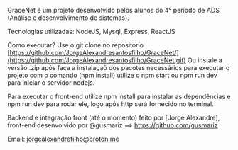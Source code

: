 GraceNet é um projeto desenvolvido pelos alunos do 4° período de ADS (Análise e desenvolvimento de sistemas).

Tecnologias utilizadas:
NodeJS,
Mysql,
Express,
ReactJS


Como executar?
Use o git clone no repositorio [https://github.com/JorgeAlexandresantosfilho/GraceNet/](https://github.com/JorgeAlexandresantosfilho/GraceNet.git)
Ou instale a versão .zip
após faça a instalaçaõ dos pacotes necessários para executar o projeto com o comando (npm install)
utilize o npm start ou npm run dev para iniciar o servidor nodejs.

Para executar o front-end 
utilize npm install para instalar as dependências e npm run dev para rodar ele, logo após http será fornecido no terminal.


Backend e integração front (até o momento) 
feito por [Jorge Alexandre], front-end desenvolvido por @gusmariz ==> https://github.com/gusmariz

Email: jorgealexandrefilho@proton.me
